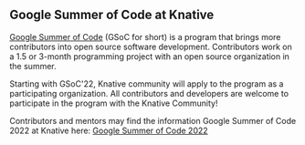 ## Google Summer of Code at Knative

[Google Summer of Code](https://summerofcode.withgoogle.com/) (GSoC for short) is a program that brings more contributors into open
source software development. Contributors work on a 1.5 or 3-month programming project with an open source
organization in the summer.

Starting with GSoC'22, Knative community will apply to the program as a participating organization.
All contributors and developers are welcome to participate in the program with the Knative Community!

Contributors and mentors may find the information Google Summer of Code 2022 at Knative here: [Google Summer of Code 2022](./gsoc-2022.md)

